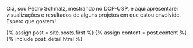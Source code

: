 Olá, sou Pedro Schmalz, mestrando no DCP-USP, e aqui apresentarei visualizações e resultados
de alguns projetos em que estou envolvido. Espero que gostem!


<div class="blog-index">  
  {% assign post = site.posts.first %}
  {% assign content = post.content %}
  {% include post_detail.html %}
</div>

